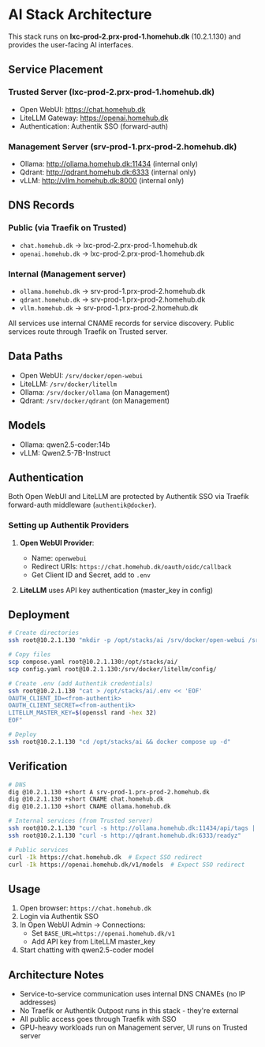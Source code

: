 # AI Stack Architecture

This stack runs on **lxc-prod-2.prx-prod-1.homehub.dk** (10.2.1.130) and provides the user-facing AI interfaces.

## Service Placement

### Trusted Server (lxc-prod-2.prx-prod-1.homehub.dk)
- Open WebUI: https://chat.homehub.dk
- LiteLLM Gateway: https://openai.homehub.dk
- Authentication: Authentik SSO (forward-auth)

### Management Server (srv-prod-1.prx-prod-2.homehub.dk)
- Ollama: http://ollama.homehub.dk:11434 (internal only)
- Qdrant: http://qdrant.homehub.dk:6333 (internal only)
- vLLM: http://vllm.homehub.dk:8000 (internal only)

## DNS Records

### Public (via Traefik on Trusted)
- `chat.homehub.dk` → lxc-prod-2.prx-prod-1.homehub.dk
- `openai.homehub.dk` → lxc-prod-2.prx-prod-1.homehub.dk

### Internal (Management server)
- `ollama.homehub.dk` → srv-prod-1.prx-prod-2.homehub.dk
- `qdrant.homehub.dk` → srv-prod-1.prx-prod-2.homehub.dk
- `vllm.homehub.dk` → srv-prod-1.prx-prod-2.homehub.dk

All services use internal CNAME records for service discovery. Public services route through Traefik on Trusted server.

## Data Paths

- Open WebUI: `/srv/docker/open-webui`
- LiteLLM: `/srv/docker/litellm`
- Ollama: `/srv/docker/ollama` (on Management)
- Qdrant: `/srv/docker/qdrant` (on Management)

## Models

- Ollama: qwen2.5-coder:14b
- vLLM: Qwen2.5-7B-Instruct

## Authentication

Both Open WebUI and LiteLLM are protected by Authentik SSO via Traefik forward-auth middleware (`authentik@docker`).

### Setting up Authentik Providers

1. **Open WebUI Provider**:
   - Name: `openwebui`
   - Redirect URIs: `https://chat.homehub.dk/oauth/oidc/callback`
   - Get Client ID and Secret, add to `.env`

2. **LiteLLM** uses API key authentication (master_key in config)

## Deployment

```bash
# Create directories
ssh root@10.2.1.130 "mkdir -p /opt/stacks/ai /srv/docker/open-webui /srv/docker/litellm/config"

# Copy files
scp compose.yaml root@10.2.1.130:/opt/stacks/ai/
scp config.yaml root@10.2.1.130:/srv/docker/litellm/config/

# Create .env (add Authentik credentials)
ssh root@10.2.1.130 "cat > /opt/stacks/ai/.env << 'EOF'
OAUTH_CLIENT_ID=<from-authentik>
OAUTH_CLIENT_SECRET=<from-authentik>
LITELLM_MASTER_KEY=$(openssl rand -hex 32)
EOF"

# Deploy
ssh root@10.2.1.130 "cd /opt/stacks/ai && docker compose up -d"
```

## Verification

```bash
# DNS
dig @10.2.1.130 +short A srv-prod-1.prx-prod-2.homehub.dk
dig @10.2.1.130 +short CNAME chat.homehub.dk
dig @10.2.1.130 +short CNAME ollama.homehub.dk

# Internal services (from Trusted server)
ssh root@10.2.1.130 "curl -s http://ollama.homehub.dk:11434/api/tags | jq"
ssh root@10.2.1.130 "curl -s http://qdrant.homehub.dk:6333/readyz"

# Public services
curl -Ik https://chat.homehub.dk  # Expect SSO redirect
curl -Ik https://openai.homehub.dk/v1/models  # Expect SSO redirect
```

## Usage

1. Open browser: `https://chat.homehub.dk`
2. Login via Authentik SSO
3. In Open WebUI Admin → Connections:
   - Set `BASE_URL=https://openai.homehub.dk/v1`
   - Add API key from LiteLLM master_key
4. Start chatting with qwen2.5-coder model

## Architecture Notes

- Service-to-service communication uses internal DNS CNAMEs (no IP addresses)
- No Traefik or Authentik Outpost runs in this stack - they're external
- All public access goes through Traefik with SSO
- GPU-heavy workloads run on Management server, UI runs on Trusted server




